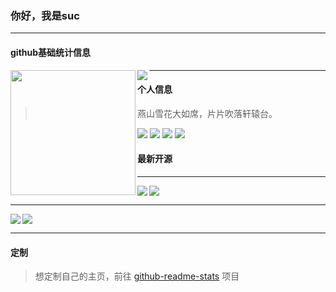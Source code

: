 ### 你好，我是suc

----

#### github基础统计信息
<a href="https://github.com/wangsrGit119">
  <img align="left" width="200px" src="https://github-readme-stats.vercel.app/api?username=wangsrGit119&count_private=true&show_icons=true&theme=radical" />
</a>

<a href="https://github.com/wangsrGit119">
  <img align="left" src="https://github-readme-stats.vercel.app/api/top-langs/?username=wangsrGit119&layout=compact" />
</a>


----

#### 个人信息
> 燕山雪花大如席，片片吹落轩辕台。

![](https://img.shields.io/badge/QQ-1215618342-brightgreen)
![](https://img.shields.io/badge/QQ%E7%BE%A4-916135074-brightgreen)
![](https://img.shields.io/badge/%E5%BE%AE%E4%BF%A1-sucfufufu620119-brightgreen)
![](https://img.shields.io/badge/%E5%85%AC%E4%BC%97%E5%8F%B7-%E8%8B%8F%E5%85%8B%E5%88%86%E4%BA%AB-yellowgreen)


#### 最新开源

----
<a href="https://github.com/wangsrGit119/suc-chat-bandend">
  <img align="left"  src="https://github-readme-stats.vercel.app/api/pin/?username=wangsrGit119&repo=suc-chat-bandend&theme=dracula" />
</a>

<a href="https://github.com/wangsrGit119/suc-love-chat">
  <img align="center"  src="https://github-readme-stats.vercel.app/api/pin/?username=wangsrGit119&repo=suc-love-chat&theme=dracula" />
</a>

----

<a href="https://github.com/wangsrGit119/wx-suc-blog">
  <img align="left"  src="https://github-readme-stats.vercel.app/api/pin/?username=wangsrGit119&repo=wx-suc-blog&theme=radical" />
</a>

<a href="https://github.com/wangsrGit119/audio-translate">
  <img align="center" src="https://github-readme-stats.vercel.app/api/pin/?username=wangsrGit119&repo=audio-translate&theme=radical" />
</a>



----

#### 定制

> 想定制自己的主页，前往 [github-readme-stats](https://github.com/anuraghazra/github-readme-stats) 项目
